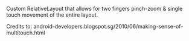 Custom RelativeLayout that allows for two fingers pinch-zoom & single touch
movement of the entire layout.

Credits to: android-developers.blogspot.sg/2010/06/making-sense-of-multitouch.html
